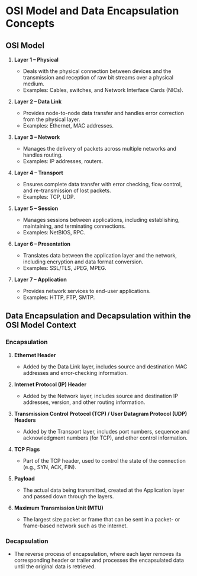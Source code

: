 
# OSI Model and Data Encapsulation Concepts

## OSI Model

1. **Layer 1 – Physical**
   - Deals with the physical connection between devices and the transmission and reception of raw bit streams over a physical medium.
   - Examples: Cables, switches, and Network Interface Cards (NICs).

2. **Layer 2 – Data Link**
   - Provides node-to-node data transfer and handles error correction from the physical layer.
   - Examples: Ethernet, MAC addresses.

3. **Layer 3 – Network**
   - Manages the delivery of packets across multiple networks and handles routing.
   - Examples: IP addresses, routers.

4. **Layer 4 – Transport**
   - Ensures complete data transfer with error checking, flow control, and re-transmission of lost packets.
   - Examples: TCP, UDP.

5. **Layer 5 – Session**
   - Manages sessions between applications, including establishing, maintaining, and terminating connections.
   - Examples: NetBIOS, RPC.

6. **Layer 6 – Presentation**
   - Translates data between the application layer and the network, including encryption and data format conversion.
   - Examples: SSL/TLS, JPEG, MPEG.

7. **Layer 7 – Application**
   - Provides network services to end-user applications.
   - Examples: HTTP, FTP, SMTP.

## Data Encapsulation and Decapsulation within the OSI Model Context

### Encapsulation

1. **Ethernet Header**
   - Added by the Data Link layer, includes source and destination MAC addresses and error-checking information.
   
2. **Internet Protocol (IP) Header**
   - Added by the Network layer, includes source and destination IP addresses, version, and other routing information.
   
3. **Transmission Control Protocol (TCP) / User Datagram Protocol (UDP) Headers**
   - Added by the Transport layer, includes port numbers, sequence and acknowledgment numbers (for TCP), and other control information.
   
4. **TCP Flags**
   - Part of the TCP header, used to control the state of the connection (e.g., SYN, ACK, FIN).
   
5. **Payload**
   - The actual data being transmitted, created at the Application layer and passed down through the layers.

6. **Maximum Transmission Unit (MTU)**
   - The largest size packet or frame that can be sent in a packet- or frame-based network such as the internet.

### Decapsulation

- The reverse process of encapsulation, where each layer removes its corresponding header or trailer and processes the encapsulated data until the original data is retrieved.
